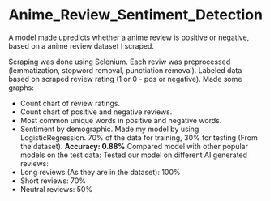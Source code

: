 # Anime_Review_Sentiment_Detection
A model made upredicts whether a anime review is positive or negative, based on a anime review dataset I scraped.

Scraping was done using Selenium.
Each reviw was preprocessed (lemmatization, stopword removal, punctiation removal).
Labeled data based on scraped review rating (1 or 0 - pos or negative).
Made some graphs:
  - Count chart of review ratings.
  - Count chart of positive and negative reviews.
  - Most common unique words in positive and negative words.
  - Sentiment by demographic.
Made my model by using LogisticRegression. 70% of the data for training, 30% for testing (From the dataset). **Accuracy: 0.88%**
Compared model with other popular models on the test data:
Tested our model on different AI generated reviews:
  - Long reviews (As they are in the dataset): 100%
  - Short reviews: 70%
  - Neutral reviews: 50%


